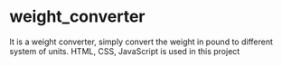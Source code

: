 # weight_converter
It is a weight converter, simply convert the weight in pound to different system of units.
HTML, CSS, JavaScript is used in this project
